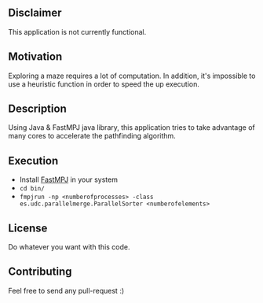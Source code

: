 Disclaimer
---------------

This application is not currently functional.

Motivation
-------------

Exploring a maze requires a lot of computation. In addition, it's impossible to use a heuristic function in order to speed the up execution.

Description
-------------

Using Java & FastMPJ java library, this application tries to take advantage of many cores to accelerate the pathfinding algorithm.

Execution
---------------

  * Install [FastMPJ](http://fastmpj.com/download-fastmpj-for-tcpip/) in your system
  * `cd bin/`
  * `fmpjrun -np <numberofprocesses> -class es.udc.parallelmerge.ParallelSorter <numberofelements>`

License
-------------

Do whatever you want with this code.

Contributing
----------------

Feel free to send any pull-request :)

